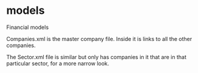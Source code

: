 # models
Financial models

Companies.xml is the master company file. Inside it is links to all the other companies.

The Sector.xml file is similar but only has companies in it that are in that particular sector, for a more narrow look.
